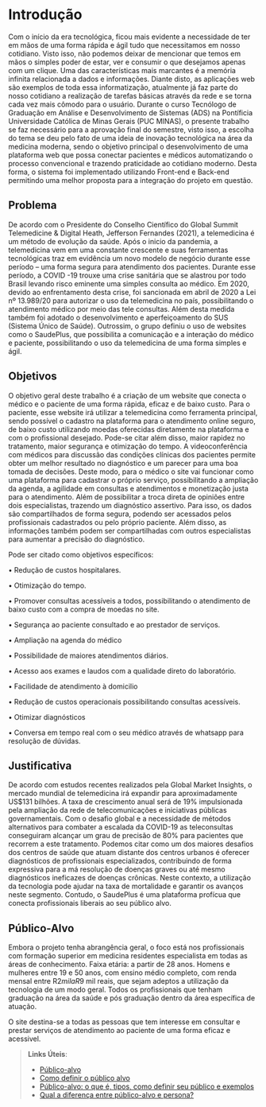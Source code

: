 # Introdução
Com o início da era tecnológica, ficou mais evidente a necessidade de ter em mãos de uma forma rápida e ágil tudo que necessitamos em nosso cotidiano. Visto isso, não podemos deixar de mencionar que temos em mãos o simples poder de estar, ver e consumir o que desejamos apenas com um clique. Uma das características mais marcantes é a memória infinita relacionada a dados e informações.
Diante disto, as aplicações web são exemplos de toda essa informatização, atualmente já faz parte do nosso cotidiano a realização de tarefas básicas através da rede e se torna cada vez mais cômodo para o usuário. 
Durante o curso Tecnólogo de Graduação em Análise e Desenvolvimento de Sistemas (ADS) na Pontíficia Universidade Católica de Minas Gerais (PUC MINAS), o presente trabalho se faz necessário para a aprovação final do semestre, visto isso, a escolha do tema se deu pelo fato de uma ideia de inovação tecnológica na área da medicina moderna, sendo o objetivo principal o desenvolvimento de uma plataforma web que possa conectar pacientes e médicos automatizando o processo convencional e trazendo praticidade ao cotidiano moderno. Desta forma, o sistema foi implementado utilizando Front-end e Back-end permitindo uma melhor proposta para a integração do projeto em questão.

## Problema
De acordo com o Presidente do Conselho Científico do Global Summit Telemedicine & Digital Heath, Jefferson Fernandes (2021), a telemedicina é um método de evolução da saúde. Após o inicio da pandemia, a telemedicina vem em uma constante crescente e suas ferramentas tecnológicas traz em evidência um novo modelo de negócio durante esse período – uma forma segura para atendimento dos pacientes. Durante esse período, a COVID -19 trouxe uma crise sanitária que se alastrou por todo Brasil levando risco eminente uma simples consulta ao médico.
Em 2020, devido ao enfrentamento desta crise, foi sancionada em abril de 2020 a Lei nº 13.989/20 para autorizar o uso da telemedicina no país, possibilitando o atendimento médico por meio das tele consultas. Além desta medida também foi adotado o desenvolvimento e aperfeiçoamento do SUS (Sistema Único de Saúde).
Outrossim, o grupo definiu o uso de websites como o SaudePlus, que possibilita a comunicação e a interação do médico e paciente, possibilitando o uso da telemedicina de uma forma simples e ágil.


## Objetivos

O objetivo geral deste trabalho é a criação de um website que conecta o médico e o paciente de uma forma rápida, eficaz e de baixo custo. 
Para o paciente, esse website irá utilizar a telemedicina como ferramenta principal, sendo possível o cadastro na plataforma para o atendimento online seguro, de baixo custo utilizando moedas oferecidas diretamente na plataforma e com o profissional desejado. Pode-se citar além disso, maior rapidez no tratamento, maior segurança e otimização do tempo.
A videoconferência com médicos para discussão das condições clínicas dos pacientes permite obter um melhor resultado no diagnóstico e um parecer para uma boa tomada de decisões.
Deste modo, para o médico o site vai funcionar como uma plataforma para cadastrar o próprio serviço, possibilitando a ampliação da agenda, a agilidade em consultas e atendimentos e monetização justa para o atendimento. Além de possibilitar a troca direta de opiniões entre dois especialistas, trazendo um diagnóstico assertivo.
Para isso, os dados são compartilhados de forma segura, podendo ser acessados pelos profissionais cadastrados ou pelo próprio paciente. Além disso, as informações também podem ser compartilhadas com outros especialistas para aumentar a precisão do diagnóstico.

Pode ser citado como objetivos específicos: 

•	Redução de custos hospitalares.

•	Otimização do tempo.

•	Promover consultas acessíveis a todos, possibilitando o atendimento de baixo custo com a compra de moedas no site.

•	Segurança ao paciente consultado e ao prestador de serviços.

•	Ampliação na agenda do médico

•	Possibilidade de maiores atendimentos diários.

•	Acesso aos exames e laudos com a qualidade direto do laboratório.

•	Facilidade de atendimento à domicilio

•	Redução de custos operacionais possibilitando consultas acessíveis.

•	Otimizar diagnósticos

•	Conversa em tempo real com o seu médico através de whatsapp para resolução de dúvidas.



## Justificativa

De acordo com estudos recentes realizados pela Global Market Insights, o mercado mundial de telemedicina irá expandir para aproximadamente US$131 bilhões. A taxa de crescimento anual será de 19% impulsionada pela ampliação da rede de telecomunicações e iniciativas públicas governamentais. Com o desafio global e a necessidade de métodos alternativos para combater a escalada da COVID-19 as teleconsultas conseguiram alcançar um grau de precisão de 80% para pacientes que recorrem a este tratamento.
Podemos citar como um dos maiores desafios dos centros de saúde que atuam distante dos centros urbanos é oferecer diagnósticos de profissionais especializados, contribuindo de forma expressiva para a má resolução de doenças graves ou até mesmo diagnósticos ineficazes de doenças crônicas. Neste contexto, a utilização da tecnologia pode ajudar na taxa de mortalidade e garantir os avanços neste segmento.
Contudo, o SaudePlus é uma plataforma profícua que conecta profissionais liberais ao seu público alvo.


## Público-Alvo
Embora o projeto tenha abrangência geral, o foco está nos profissionais com formação superior em medicina residentes especialista em todas as áreas de conhecimento. Faixa etária: a partir de 28 anos.
Homens e mulheres entre 19 e 50 anos, com ensino médio completo, com renda mensal entre R$2 mil a R$9 mil reais, que sejam adeptos a utilização da tecnologia de um modo geral.
Todos os profissionais que tenham graduação na área da saúde e pós graduação dentro da área específica de atuação.

O site destina-se a todas as pessoas que tem interesse em consultar e prestar serviços de atendimento ao paciente de uma forma eficaz e acessivel.

> **Links Úteis**:
> - [Público-alvo](https://blog.hotmart.com/pt-br/publico-alvo/)
> - [Como definir o público alvo](https://exame.com/pme/5-dicas-essenciais-para-definir-o-publico-alvo-do-seu-negocio/)
> - [Público-alvo: o que é, tipos, como definir seu público e exemplos](https://klickpages.com.br/blog/publico-alvo-o-que-e/)
> - [Qual a diferença entre público-alvo e persona?](https://rockcontent.com/blog/diferenca-publico-alvo-e-persona/)
